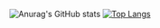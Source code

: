 ![Anurag's GitHub stats](https://github-readme-stats.vercel.app/api?username=ParkJongho1&theme=github_dark&show_icons=true)
[![Top Langs](https://github-readme-stats.vercel.app/api/top-langs/?username=ParkJongho1&langs_count=10&layout=compact)]()


<!--
**ParkJongho1/ParkJongho1** is a ✨ _special_ ✨ repository because its `README.md` (this file) appears on your GitHub profile.

Here are some ideas to get you started:

- 🔭 I’m currently working on ...
- 🌱 I’m currently learning ...
- 👯 I’m looking to collaborate on ...
- 🤔 I’m looking for help with ...
- 💬 Ask me about ...
- 📫 How to reach me: ...
- 😄 Pronouns: ...
- ⚡ Fun fact: ...
-->
